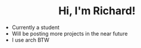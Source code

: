 <h1 align="center">
Hi, I'm Richard!
</h1>

- Currently a student 
- Will be posting more projects in the near future
- I use arch BTW






<!---
WinnerKID/WinnerKID is a ✨ special ✨ repository because its `README.md` (this file) appears on your GitHub profile.
You can click the Preview link to take a look at your changes.
--->
